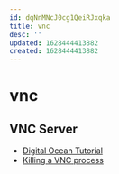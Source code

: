 ```yaml
---
id: dqNnMNcJ0cg1QeiRJxqka
title: vnc
desc: ''
updated: 1628444413882
created: 1628444413882
---
```

# vnc
VNC Server
----------

*   [Digital Ocean Tutorial](https://www.digitalocean.com/community/tutorials/how-to-install-and-configure-vnc-on-ubuntu-18-04)
*   [Killing a VNC process](https://superuser.com/questions/909400/killing-vnc-process-manually)
